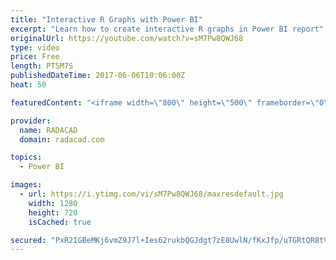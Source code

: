 ```yaml
---
title: "Interactive R Graphs with Power BI"
excerpt: "Learn how to create interactive R graphs in Power BI report"
originalUrl: https://youtube.com/watch?v=sM7Pw8QWJ68
type: video
price: Free
length: PT5M7S
publishedDateTime: 2017-06-06T10:06:00Z
heat: 50

featuredContent: "<iframe width=\"800\" height=\"500\" frameborder=\"0\" src=\"https://www.youtube.com/embed/sM7Pw8QWJ68\" allow=\"accelerometer; autoplay; encrypted-media; gyroscope; picture-in-picture\" allowfullscreen></iframe>"

provider:
  name: RADACAD
  domain: radacad.com

topics:
  - Power BI

images:
  - url: https://i.ytimg.com/vi/sM7Pw8QWJ68/maxresdefault.jpg
    width: 1280
    height: 720
    isCached: true

secured: "PxR2IGBeMKj6vmZ9J7l+Ies62rukbQGJdgt7zE8UwlN/fKxJfp/uTGRtQR8tVYC6/ybIDOd6YTrR8yjP7gvjTsyQpoC1JctuzbFRb1iR+pzNHDocOHlQRCGCLEtXebv4B3+SJ0gPzt4kJpIylbN7+otI3FQDDtGlf65y3RwqlID7EIJ/UmhqdYAG0Xo4MMIILHINpT2f5eeKP30JS5Ow31wFsHQUbBF8w/HQXRMZNOVFQ6yoE8BigRCo0ZXpm7tZorpW1Yy6FWOVmAvZ8DWctCUGksYomc2Tl0DNCSegVuZj1wcEz1oFiAK9NXaWmkQFGcihhy1bYqxvBsCt2UUovTHGmM+iuuQiVmk6QwFYXrH4fgWR19EGQHw2umx3VIJ5UoB+f6W8QtizlKpejEFGJ5KrV0scp/EQGwqMbcWgJYU=;KHOcOQ1O8rocG1G7NuKZcQ=="
---
```


